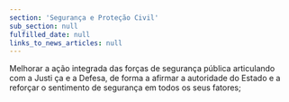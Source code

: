 ```yaml
---
section: 'Segurança e Proteção Civil'
sub_section: null
fulfilled_date: null
links_to_news_articles: null
---
```


Melhorar a ação integrada das forças de segurança pública articulando com a Justi ça e a Defesa, de forma a afirmar a autoridade do Estado e a reforçar o sentimento de segurança em todos os seus fatores;